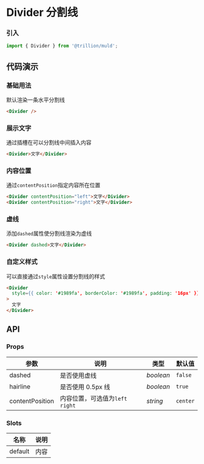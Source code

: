 # Divider 分割线

### 引入

```js
import { Divider } from '@trillion/muld';
```

## 代码演示

### 基础用法

默认渲染一条水平分割线

```html
<Divider />
```

### 展示文字

通过插槽在可以分割线中间插入内容

```html
<Divider>文字</Divider>
```

### 内容位置

通过`contentPosition`指定内容所在位置

```html
<Divider contentPosition="left">文字</Divider>
<Divider contentPosition="right">文字</Divider>
```

### 虚线

添加`dashed`属性使分割线渲染为虚线

```html
<Divider dashed>文字</Divider>
```

### 自定义样式

可以直接通过`style`属性设置分割线的样式

```html
<Divider
  style={{ color: '#1989fa', borderColor: '#1989fa', padding: '16px' }}
>
  文字
</Divider>
```

## API

### Props

| 参数             | 说明                             | 类型      | 默认值   |
| ---------------- | -------------------------------- | --------- | -------- |
| dashed           | 是否使用虚线                     | _boolean_ | `false`  |
| hairline         | 是否使用 0.5px 线                | _boolean_ | `true`   |
| contentPosition | 内容位置，可选值为`left` `right` | _string_  | `center` |

### Slots

| 名称    | 说明 |
| ------- | ---- |
| default | 内容 |
